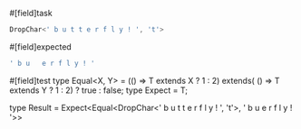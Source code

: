 #[field]task
```ts
DropChar<' b u t t e r f l y ! ', 't'>
```

#[field]expected
```ts
' b u   e r f l y ! '
```

#[field]test
type Equal<X, Y> = (<T>() => T extends X ? 1 : 2) extends(
    <T>() => T extends Y ? 1 : 2) ? true : false;
type Expect<T extends true> = T;

type Result = Expect<Equal<DropChar<' b u t t e r f l y ! ', 't'>, ' b u   e r f l y ! '>>